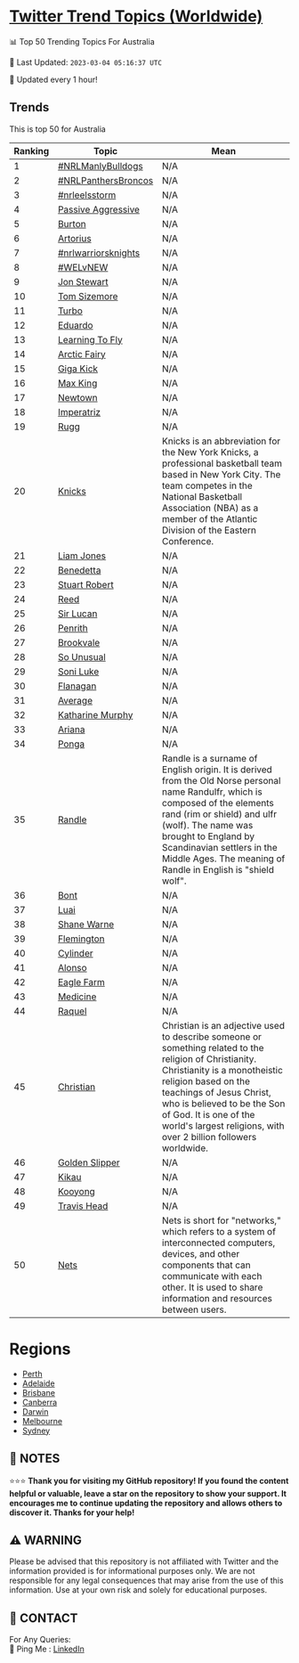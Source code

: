 [Twitter Trend Topics (Worldwide)](https://github.com/ErcinDedeoglu/Twitter-Trend-Topics)
==========


📊 Top 50 Trending Topics For Australia

📆 Last Updated: `2023-03-04 05:16:37 UTC`

🔧 Updated every 1 hour!


## Trends

This is top 50 for Australia

| Ranking | Topic | Mean |
| ------- | ------------ | ------------ |
| 1 | [#NRLManlyBulldogs](http://twitter.com/search?q=%23NRLManlyBulldogs) | N/A |
| 2 | [#NRLPanthersBroncos](http://twitter.com/search?q=%23NRLPanthersBroncos) | N/A |
| 3 | [#nrleelsstorm](http://twitter.com/search?q=%23nrleelsstorm) | N/A |
| 4 | [Passive Aggressive](http://twitter.com/search?q=Passive+Aggressive) | N/A |
| 5 | [Burton](http://twitter.com/search?q=Burton) | N/A |
| 6 | [Artorius](http://twitter.com/search?q=Artorius) | N/A |
| 7 | [#nrlwarriorsknights](http://twitter.com/search?q=%23nrlwarriorsknights) | N/A |
| 8 | [#WELvNEW](http://twitter.com/search?q=%23WELvNEW) | N/A |
| 9 | [Jon Stewart](http://twitter.com/search?q=Jon+Stewart) | N/A |
| 10 | [Tom Sizemore](http://twitter.com/search?q=Tom+Sizemore) | N/A |
| 11 | [Turbo](http://twitter.com/search?q=Turbo) | N/A |
| 12 | [Eduardo](http://twitter.com/search?q=Eduardo) | N/A |
| 13 | [Learning To Fly](http://twitter.com/search?q=Learning+To+Fly) | N/A |
| 14 | [Arctic Fairy](http://twitter.com/search?q=Arctic+Fairy) | N/A |
| 15 | [Giga Kick](http://twitter.com/search?q=Giga+Kick) | N/A |
| 16 | [Max King](http://twitter.com/search?q=Max+King) | N/A |
| 17 | [Newtown](http://twitter.com/search?q=Newtown) | N/A |
| 18 | [Imperatriz](http://twitter.com/search?q=Imperatriz) | N/A |
| 19 | [Rugg](http://twitter.com/search?q=Rugg) | N/A |
| 20 | [Knicks](http://twitter.com/search?q=Knicks) | Knicks is an abbreviation for the New York Knicks, a professional basketball team based in New York City. The team competes in the National Basketball Association (NBA) as a member of the Atlantic Division of the Eastern Conference. |
| 21 | [Liam Jones](http://twitter.com/search?q=Liam+Jones) | N/A |
| 22 | [Benedetta](http://twitter.com/search?q=Benedetta) | N/A |
| 23 | [Stuart Robert](http://twitter.com/search?q=Stuart+Robert) | N/A |
| 24 | [Reed](http://twitter.com/search?q=Reed) | N/A |
| 25 | [Sir Lucan](http://twitter.com/search?q=Sir+Lucan) | N/A |
| 26 | [Penrith](http://twitter.com/search?q=Penrith) | N/A |
| 27 | [Brookvale](http://twitter.com/search?q=Brookvale) | N/A |
| 28 | [So Unusual](http://twitter.com/search?q=So+Unusual) | N/A |
| 29 | [Soni Luke](http://twitter.com/search?q=Soni+Luke) | N/A |
| 30 | [Flanagan](http://twitter.com/search?q=Flanagan) | N/A |
| 31 | [Average](http://twitter.com/search?q=Average) | N/A |
| 32 | [Katharine Murphy](http://twitter.com/search?q=Katharine+Murphy) | N/A |
| 33 | [Ariana](http://twitter.com/search?q=Ariana) | N/A |
| 34 | [Ponga](http://twitter.com/search?q=Ponga) | N/A |
| 35 | [Randle](http://twitter.com/search?q=Randle) | Randle is a surname of English origin. It is derived from the Old Norse personal name Randulfr, which is composed of the elements rand (rim or shield) and ulfr (wolf). The name was brought to England by Scandinavian settlers in the Middle Ages. The meaning of Randle in English is "shield wolf". |
| 36 | [Bont](http://twitter.com/search?q=Bont) | N/A |
| 37 | [Luai](http://twitter.com/search?q=Luai) | N/A |
| 38 | [Shane Warne](http://twitter.com/search?q=Shane+Warne) | N/A |
| 39 | [Flemington](http://twitter.com/search?q=Flemington) | N/A |
| 40 | [Cylinder](http://twitter.com/search?q=Cylinder) | N/A |
| 41 | [Alonso](http://twitter.com/search?q=Alonso) | N/A |
| 42 | [Eagle Farm](http://twitter.com/search?q=Eagle+Farm) | N/A |
| 43 | [Medicine](http://twitter.com/search?q=Medicine) | N/A |
| 44 | [Raquel](http://twitter.com/search?q=Raquel) | N/A |
| 45 | [Christian](http://twitter.com/search?q=Christian) | Christian is an adjective used to describe someone or something related to the religion of Christianity. Christianity is a monotheistic religion based on the teachings of Jesus Christ, who is believed to be the Son of God. It is one of the world's largest religions, with over 2 billion followers worldwide. |
| 46 | [Golden Slipper](http://twitter.com/search?q=Golden+Slipper) | N/A |
| 47 | [Kikau](http://twitter.com/search?q=Kikau) | N/A |
| 48 | [Kooyong](http://twitter.com/search?q=Kooyong) | N/A |
| 49 | [Travis Head](http://twitter.com/search?q=Travis+Head) | N/A |
| 50 | [Nets](http://twitter.com/search?q=Nets) | Nets is short for "networks," which refers to a system of interconnected computers, devices, and other components that can communicate with each other. It is used to share information and resources between users. |



# Regions

* [Perth](</Australia/Perth.md>)
* [Adelaide](</Australia/Adelaide.md>)
* [Brisbane](</Australia/Brisbane.md>)
* [Canberra](</Australia/Canberra.md>)
* [Darwin](</Australia/Darwin.md>)
* [Melbourne](</Australia/Melbourne.md>)
* [Sydney](</Australia/Sydney.md>)



## 📝 NOTES

⭐⭐⭐ **Thank you for visiting my GitHub repository! If you found the content helpful or valuable, leave a star on the repository to show your support. It encourages me to continue updating the repository and allows others to discover it. Thanks for your help!**


## ⚠️ WARNING

Please be advised that this repository is not affiliated with Twitter and the information provided is for informational purposes only. We are not responsible for any legal consequences that may arise from the use of this information. Use at your own risk and solely for educational purposes.


## 📨 CONTACT

 For Any Queries:  
            🏓 Ping Me : [LinkedIn](https://www.linkedin.com/in/ercindedeoglu/)
